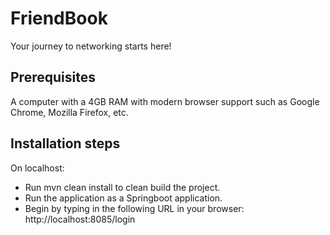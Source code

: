 # FriendBook

Your journey to networking starts here!

## Prerequisites

A computer with a 4GB RAM with modern browser support such as Google Chrome, Mozilla Firefox, etc.

## Installation steps

On localhost:
* Run mvn clean install to clean build the project.
* Run the application as a Springboot application.
* Begin by typing in the following URL in your browser: http://localhost:8085/login


